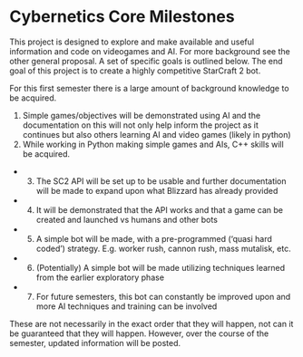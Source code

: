 # Cybernetics Core Milestones

This project is designed to explore and make available and useful information and code on videogames and AI. For more background see the other general proposal. A set of specific goals is outlined below. The end goal of this project is to create a highly competitive StarCraft 2 bot.

For this first semester there is a large amount of background knowledge to be acquired. 

1.	Simple games/objectives will be demonstrated using AI and the documentation on this will not only help inform the project as it continues but also others learning AI and video games (likely in python)
  2.	While working in Python making simple games and AIs, C++ skills will be acquired.
* 3.	The SC2 API will be set up to be usable and further documentation will be made to expand upon what Blizzard has already provided
* 4.	It will be demonstrated that the API works and that a game can be created and launched vs humans and other bots
* 5.	A simple bot will be made, with a pre-programmed (‘quasi hard coded’) strategy. E.g. worker rush, cannon rush, mass mutalisk, etc.
* 6.	(Potentially) A simple bot will be made utilizing techniques learned from the earlier exploratory phase
* 7.	For future semesters, this bot can constantly be improved upon and more AI techniques and training can be involved

These are not necessarily in the exact order that they will happen, not can it be guaranteed that they will happen. However, over the course of the semester, updated information will be posted.
